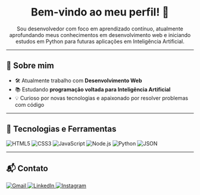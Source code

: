 <h1 align="center">Bem-vindo ao meu perfil! 👋</h1>

<p align="center">
 Sou desenvolvedor com foco em aprendizado contínuo, atualmente aprofundando meus conhecimentos em desenvolvimento web e iniciando estudos em Python para futuras aplicações em Inteligência Artificial.</p>

---

## 🚀 Sobre mim

- 🛠️ Atualmente trabalho com **Desenvolvimento Web**
- 📚 Estudando **programação voltada para Inteligência Artificial**
- 💡 Curioso por novas tecnologias e apaixonado por resolver problemas com código

---

## 🧠 Tecnologias e Ferramentas

![HTML5](https://img.shields.io/badge/html5-%23E34F26.svg?style=for-the-badge&logo=html5&logoColor=white)
![CSS3](https://img.shields.io/badge/css3-%231572B6.svg?style=for-the-badge&logo=css3&logoColor=white)
![JavaScript](https://img.shields.io/badge/javascript-%23323330.svg?style=for-the-badge&logo=javascript&logoColor=%23F7DF1E)
![Node.js](https://img.shields.io/badge/node.js-339933?style=for-the-badge&logo=nodedotjs&logoColor=white)
![Python](https://img.shields.io/badge/python-3670A0?style=for-the-badge&logo=python&logoColor=ffdd54)
![JSON](https://img.shields.io/badge/JSON-%23F7B93E.svg?style=for-the-badge&logo=json&logoColor=white)

---

## 📬 Contato

<p>
  <a href="mailto:leocassebwork@gmail.com">
    <img src="https://img.shields.io/badge/-Gmail-%23333?style=for-the-badge&logo=gmail&logoColor=white" alt="Gmail" />
  </a>
  <a href="https://www.linkedin.com/in/leocassebdev/" target="_blank">
    <img src="https://img.shields.io/badge/-LinkedIn-%230077B5?style=for-the-badge&logo=linkedin&logoColor=white" alt="LinkedIn" />
  </a>
  <a href="https://instagram.com/leo.casseb_" target="_blank">
    <img src="https://img.shields.io/badge/-Instagram-%23E4405F?style=for-the-badge&logo=instagram&logoColor=white" alt="Instagram" />
  </a>
</p>
